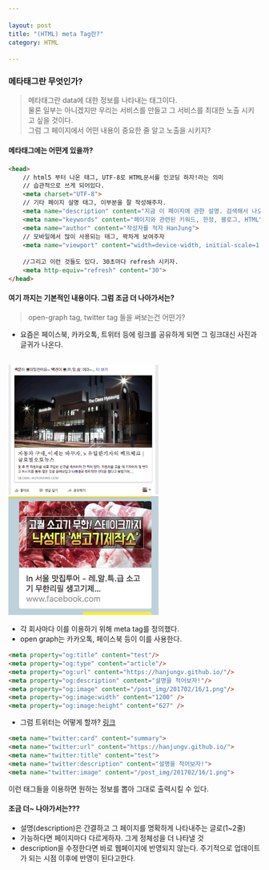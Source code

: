 ```yaml
---

layout: post
title: "(HTML) meta Tag란?"
category: HTML

---
```


### 메타태그란 무엇인가?
> 메타태그란 data에 대한 정보를 나타내는 태그이다.<br/>
물론 일부는 아니겠지만 우리는 서비스를 만들고 그 서비스를 최대한 노출 시키고 싶을 것이다.
<br/>그럼 그 페이지에서 어떤 내용이 중요한 줄 알고 노출을 시키지?

#### 메타태그에는 어떤게 있을까?

```html
<head>
    // html5 부터 나온 태그, UTF-8로 HTML문서를 인코딩 하자!라는 의미
    // 습관적으로 쓰게 되어있다.
    <meta charset="UTF-8">
    // 기타 페이지 설명 태그, 이부분을 잘 작성해주자.
    <meta name="description" content="지금 이 페이지에 관한 설명. 검색해서 나오는 설명에 해당하는 부분">
    <meta name="keywords" content="페이지와 관련된 키워드, 한정, 블로그, HTML">
    <meta name="author" content="작성자를 적자 HanJung">
    // 모바일에서 많이 사용되는 태그, 꽉차게 보여주자
    <meta name="viewport" content="width=device-width, initial-scale=1.0">

    //그리고 이런 것들도 있다. 30초마다 refresh 시키자.
    <meta http-equiv="refresh" content="30">
</head>
```

#### 여기 까지는 기본적인 내용이다. 그럼 조금 더 나아가서는?
> open-graph tag, twitter tag 들을 써보는건 어떤가?

* 요즘은 페이스북, 카카오톡, 트위터 등에 링크를 공유하게 되면 그 링크대신 사진과 글귀가 나온다. <br/><br/>
<img src = '/post_img/201702/16/1.png' width='300'/>
<img src = '/post_img/201702/16/2.png' width='300'/><br/>

* 각 회사마다 이를 이용하기 위해 meta tag를 정의했다.
* open graph는 카카오톡, 페이스북 등이 이를 사용한다.

```html
<meta property="og:title" content="test"/>
<meta property="og:type" content="article"/>
<meta property="og:url" content="https://hanjungv.github.io/"/>
<meta property="og:description" content="설명을 적어보자!"/>
<meta property="og:image" content="/post_img/201702/16/1.png"/>
<meta property="og:image:width" content="1200" />
<meta property="og:image:height" content="627" />
```

* 그럼 트위터는 어떻게 할까? [링크](https://dev.twitter.com/cards/markup)

```html
<meta name="twitter:card" content="summary">
<meta name="twitter:url" content="https://hanjungv.github.io/">
<meta name="twitter:title" content="test">
<meta name="twitter:description" content="설명을 적어보자!">
<meta name="twitter:image" content="/post_img/201702/16/1.png">
```
이런 태그들을 이용하면 원하는 정보를 뽑아 그대로 출력시킬 수 있다.


#### 조금 더~ 나아가서는???
* 설명(description)은 간결하고 그 페이지를 명확하게 나타내주는 글로(1~2줄)
* 가능하다면 페이지마다 다르게하자. 그게 정체성을 더 나타낼 것
* description을 수정한다면 바로 웹페이지에 반영되지 않는다. 주기적으로 업데이트가 되는 시점 이후에 반영이 된다고한다.

 <br/><br/>
